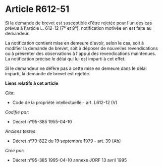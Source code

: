 # Article R612-51

Si la demande de brevet est susceptible d'être rejetée pour l'un des cas prévus à l'article L. 612-12 (7° et 9°),
notification motivée en est faite au demandeur. 

La notification contient mise en demeure d'avoir, selon le cas, soit à modifier la demande de brevet, soit à déposer de
nouvelles revendications ou à présenter des observations à l'appui des revendications maintenues. La notification précise le
délai qui lui est imparti à cet effet. 

Si le demandeur ne défère pas à cette mise en demeure dans le délai imparti, la demande de brevet est rejetée.

**Liens relatifs à cet article**

_Cite_:

  - Code de la propriété intellectuelle - art. L612-12 (V)

_Codifié par_:

  - Décret n°95-385 1955-04-10

_Anciens textes_:

  - Décret n°79-822 du 19 septembre 1979 - art. 39 (Ab)

_Créé par_:

  - Décret n°95-385 1995-04-10 annexe JORF 13 avril 1995
